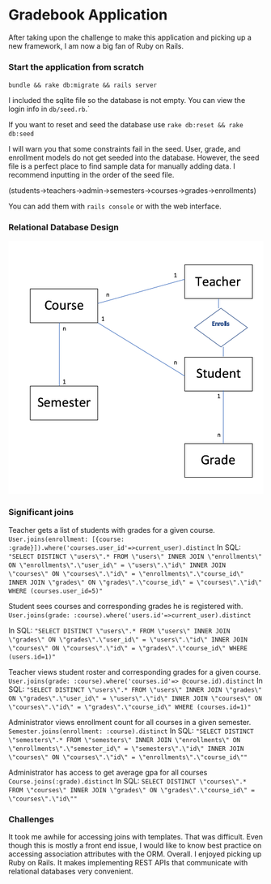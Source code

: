 # Gradebook Application

After taking upon the challenge to make this application and picking up a new framework, I am now a big fan of Ruby on Rails.

### Start the application from scratch
`bundle && rake db:migrate && rails server`

I included the sqlite file so the database is not empty. You can view the login info in `db/seed.rb`.`

If you want to reset and seed the database use
`rake db:reset && rake db:seed`

I will warn you that some constraints fail in the seed. User, grade, and enrollment models do not get seeded into the database. However, the seed file is a perfect place to find sample data for manually adding data. I recommend inputting in the order of the seed file.


(students->teachers->admin->semesters->courses->grades->enrollments)


You can add them with `rails console` or with the web interface.

### Relational Database Design

<img src="ER-Diagram.png" />

### Significant joins

Teacher gets a list of students with grades for a given course.
`User.joins(enrollment: [{course: :grade}]).where('courses.user_id'=>current_user).distinct`
In SQL:
`"SELECT DISTINCT \"users\".* FROM \"users\" INNER JOIN \"enrollments\" ON \"enrollments\".\"user_id\" = \"users\".\"id\" INNER JOIN \"courses\" ON \"courses\".\"id\" = \"enrollments\".\"course_id\" INNER JOIN \"grades\" ON \"grades\".\"course_id\" = \"courses\".\"id\" WHERE (courses.user_id=5)"`

Student sees courses and corresponding grades he is registered with.
`User.joins(grade: :course).where('users.id'=>current_user).distinct`

In SQL:
`"SELECT DISTINCT \"users\".* FROM \"users\" INNER JOIN \"grades\" ON \"grades\".\"user_id\" = \"users\".\"id\" INNER JOIN \"courses\" ON \"courses\".\"id\" = \"grades\".\"course_id\" WHERE (users.id=1)"`

Teacher views student roster and corresponding grades for a given course.
`User.joins(grade: :course).where('courses.id'=> @course.id).distinct`
In SQL:
`"SELECT DISTINCT \"users\".* FROM \"users\" INNER JOIN \"grades\" ON \"grades\".\"user_id\" = \"users\".\"id\" INNER JOIN \"courses\" ON \"courses\".\"id\" = \"grades\".\"course_id\" WHERE (courses.id=1)"`

Administrator views enrollment count for all courses in a given semester. <br/>
`Semester.joins(enrollment: :course).distinct`
In SQL:
`"SELECT DISTINCT \"semesters\".* FROM \"semesters\" INNER JOIN \"enrollments\" ON \"enrollments\".\"semester_id\" = \"semesters\".\"id\" INNER JOIN \"courses\" ON \"courses\".\"id\" = \"enrollments\".\"course_id\""`


Administrator has access to get average gpa for all courses
`Course.joins(:grade).distinct`
In SQL:
`SELECT DISTINCT \"courses\".* FROM \"courses\" INNER JOIN \"grades\" ON \"grades\".\"course_id\" = \"courses\".\"id\""`

### Challenges

It took me awhile for accessing joins with templates. That was difficult. Even though this is mostly a front end issue, I would like to know best practice on accessing association attributes with the ORM. Overall. I enjoyed picking up Ruby on Rails. It makes implementing REST APIs that communicate with relational databases very convenient.

